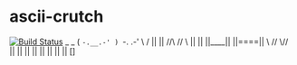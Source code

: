 # ascii-crutch
[![Build Status](https://secure.travis-ci.org/yiisoft/yii.png)](http://travis-ci.org/yiisoft/yii)
   _        _
  ( `-.__.-' )
   `-.    .-'
      \  /
       ||
       ||
      //\\
     //  \\
    ||    ||
    ||____||
    ||====||
     \\  //
      \\//
       ||
       ||
       ||
       ||
       ||
       ||
       ||
       ||
       []
